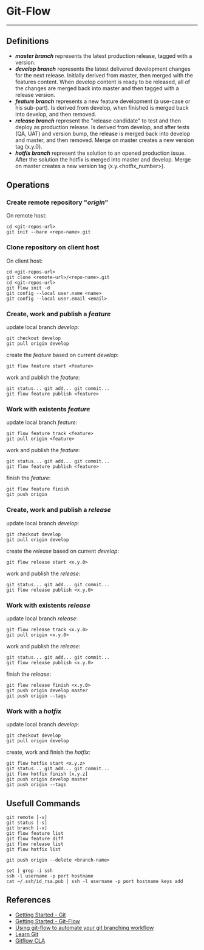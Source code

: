 # Git-Flow
----------

## Definitions

- ***master branch***
represents the latest production release, tagged with a version.
- ***develop branch***
represents the latest delivered development changes for the next release. Initially derived from master, then merged with the features content.
When develop content is ready to be released, all of the changes are merged back into master and then tagged with a release version.
- ***feature branch***
represents a new feature development (a use-case or his sub-part). Is derived from develop, when finished is merged back into develop, and then removed.
- ***release branch***
represent the "release candidate" to test and then deploy as production release.
Is derived from develop, and after tests (QA, UAT) and version bump, the release is merged back into develop and master, and then removed.
Merge on master creates a new version tag (x.y.0).
- ***hotfix branch***
represent the solution to an opened production issue. After the solution the hotfix is merged into master and develop. Merge on master creates a new version tag (x.y.<hotfix_number>).


## Operations

### Create remote repository "*origin*"

On remote host:

	cd <git-repos-url>
	git init --bare <repo-name>.git


### Clone repository on client host

On client host:

	cd <git-repos-url>
	git clone <remote-url>/<repo-name>.git
	cd <git-repos-url>
	git flow init -d
	git config --local user.name <name>
	git config --local user.email <email>


### Create, work and publish a *feature*

update local branch *develop*:

    git checkout develop
	git pull origin develop

create the *feature* based on current *develop*:

	git flow feature start <feature>

work and publish the *feature*:

	git status... git add... git commit...
	git flow feature publish <feature>


### Work with existents *feature*

update local branch *feature*:

	git flow feature track <feature>
	git pull origin <feature>

work and publish the *feature*:

	git status... git add... git commit...
	git flow feature publish <feature>

finish the *feature*:

	git flow feature finish
	git push origin


### Create, work and publish a *release*

update local branch *develop*:

    git checkout develop
	git pull origin develop

create the *release* based on current *develop*:

	git flow release start <x.y.0>

work and publish the *release*:

	git status... git add... git commit...
	git flow release publish <x.y.0>


### Work with existents *release*

update local branch *release*:

	git flow release track <x.y.0>
	git pull origin <x.y.0>

work and publish the *release*:

	git status... git add... git commit...
	git flow release publish <x.y.0>

finish the *release*:

	git flow release finish <x.y.0>
	git push origin develop master
	git push origin --tags


### Work with a *hotfix*

update local branch *develop*:

    git checkout develop
	git pull origin develop

create, work and finish the *hotfix*:

	git flow hotfix start <x.y.z>
	git status... git add... git commit...
	git flow hotfix finish [x.y.z]
	git push origin develop master
	git push origin --tags


## Usefull Commands

	git remote [-v]
	git status [-s]
	git branch [-v]
	git flow feature list
	git flow feature diff
	git flow release list
	git flow hotfix list

	git push origin --delete <branch-name>

	set | grep -i ssh
	ssh -l username -p port hostname
	cat ~/.ssh/id_rsa.pub | ssh -l username -p port hostname keys add


## References
* [Getting Started - Git](https://yakiloo.com/getting-started-git/)
* [Getting Started - Git-Flow](/https://yakiloo.com/getting-started-git-flow/)
* [Using git-flow to automate your git branching workflow](http://jeffkreeftmeijer.com/2010/why-arent-you-using-git-flow/)
* [Learn Git](https://www.atlassian.com/git/tutorials/learn-git-with-bitbucket-cloud)
* [Gitflow CLA](https://github.com/nvie/gitflow/wiki/Command-Line-Arguments)